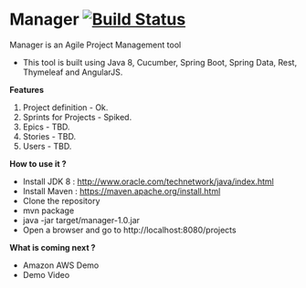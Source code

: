 # Manager [![Build Status](https://travis-ci.org/marciomarinho/manager.svg?branch=master)](https://travis-ci.org/marciomarinho/manager)
Manager is an Agile Project Management tool

* This tool is built using Java 8, Cucumber, Spring Boot, Spring Data, Rest, Thymeleaf and AngularJS.

**Features**

1. Project definition - Ok.
2. Sprints for Projects - Spiked.
3. Epics - TBD.
4. Stories - TBD.
5. Users - TBD.

**How to use it ?**

- Install JDK 8 : http://www.oracle.com/technetwork/java/index.html
- Install Maven : https://maven.apache.org/install.html
- Clone the repository
- mvn package
- java -jar target/manager-1.0.jar
- Open a browser and go to http://localhost:8080/projects

**What is coming next ?**

- Amazon AWS Demo
- Demo Video